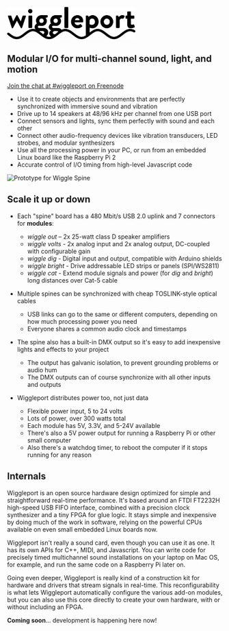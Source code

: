 <img alt="wiggleport" src="https://raw.githubusercontent.com/wiggleport/graphic-design/master/wiggleport-wordmark.png" width="300em">

Modular I/O for multi-channel sound, light, and motion
------------------------------------------------------

[Join the chat at #wiggleport on Freenode](http://webchat.freenode.net/?channels=#wiggleport)

* Use it to create objects and environments that are perfectly synchronized with immersive sound and vibration
* Drive up to 14 speakers at 48/96 kHz per channel from one USB port
* Connect sensors and lights, sync them perfectly with sound and each other
* Connect other audio-frequency devices like vibration transducers, LED strobes, and modular synthesizers
* Use all the processing power in your PC, or run from an embedded Linux board like the Raspberry Pi 2
* Accurate control of I/O timing from high-level Javascript code

![Prototype for Wiggle Spine](http://i.imgur.com/jwQOVLf.jpg)

Scale it up or down
-------------------

* Each "spine" board has a 480 Mbit/s USB 2.0 uplink and 7 connectors for **modules**:
  * *wiggle out* – 2x 25-watt class D speaker amplifiers
  * *wiggle volts* - 2x analog input and 2x analog output, DC-coupled with configurable gain
  * *wiggle dig* - Digital input and output, compatible with Arduino shields
  * *wiggle bright* - Drive addressable LED strips or panels (SPI/WS2811)
  * *wiggle cat* - Extend module signals and power (for *dig* and *bright*) long distances over Cat-5 cable

* Multiple spines can be synchronized with cheap TOSLINK-style optical cables
  * USB links can go to the same or different computers, depending on how much processing power you need
  * Everyone shares a common audio clock and timestamps

* The spine also has a built-in DMX output so it's easy to add inexpensive lights and effects to your project
  * The output has galvanic isolation, to prevent grounding problems or audio hum
  * The DMX outputs can of course synchronize with all other inputs and outputs

* Wiggleport distributes power too, not just data
  * Flexible power input, 5 to 24 volts 
  * Lots of power, over 300 watts total
  * Each module has 5V, 3.3V, and 5-24V available
  * There's also a 5V power output for running a Raspberry Pi or other small computer
  * Also there's a watchdog timer, to reboot the computer if it stops running for any reason

Internals
---------

Wiggleport is an open source hardware design optimized for simple and straightforward real-time performance. It's based around an FTDI FT2232H high-speed USB FIFO interface, combined with a precision clock synthesizer and a tiny FPGA for glue logic. It stays simple and inexpensive by doing much of the work in software, relying on the powerful CPUs available on even small embedded Linux boards now.

Wiggleport isn't really a sound card, even though you can use it as one. It has its own APIs for C++, MIDI, and Javascript. You can write code for precisely timed multichannel sound installations on your laptop on Mac OS, for example, and run the same code on a Raspberry Pi later on.

Going even deeper, Wiggleport is really kind of a construction kit for hardware and drivers that stream signals in real-time. This reconfigurability is what lets Wiggleport automatically configure the various add-on modules, but you can also use this core directly to create your own hardware, with or without including an FPGA.

**Coming soon**... development is happening here now!
